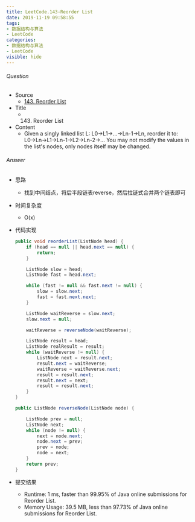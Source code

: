 ```yaml
---
title: LeetCode.143-Reorder List
date: 2019-11-19 09:58:55
tags:
- 数据结构与算法
- LeetCode
categories:
- 数据结构与算法
- LeetCode
visible: hide
---
```

###### Question
- Source
	- [143. Reorder List]() 
- Title
	- 143. Reorder List 
- Content
	- Given a singly linked list L: L0→L1→…→Ln-1→Ln,
reorder it to: L0→Ln→L1→Ln-1→L2→Ln-2→…
	You may not modify the values in the list's nodes, only nodes itself may be changed.
<!--more-->

###### Answer
- 思路
	- 找到中间结点，将后半段链表reverse，然后拉链式合并两个链表即可
- 时间复杂度
	- O(x) 	
- 代码实现

	```Java
	public void reorderList(ListNode head) {
        if (head == null || head.next == null) {
            return;
        }

        ListNode slow = head;
        ListNode fast = head.next;

        while (fast != null && fast.next != null) {
            slow = slow.next;
            fast = fast.next.next;
        }

        ListNode waitReverse = slow.next;
        slow.next = null;

        waitReverse = reverseNode(waitReverse);

        ListNode result = head;
        ListNode realResult = result;
        while (waitReverse != null) {
            ListNode next = result.next;
            result.next = waitReverse;
            waitReverse = waitReverse.next;
            result = result.next;
            result.next = next;
            result = result.next;
        }
    }

    public ListNode reverseNode(ListNode node) {

        ListNode prev = null;
        ListNode next;
        while (node != null) {
            next = node.next;
            node.next = prev;
            prev = node;
            node = next;
        }
        return prev;
    }
	```
- 提交结果
	- Runtime: 1 ms, faster than 99.95% of Java online submissions for Reorder List.
	- Memory Usage: 39.5 MB, less than 97.73% of Java online submissions for Reorder List. 
